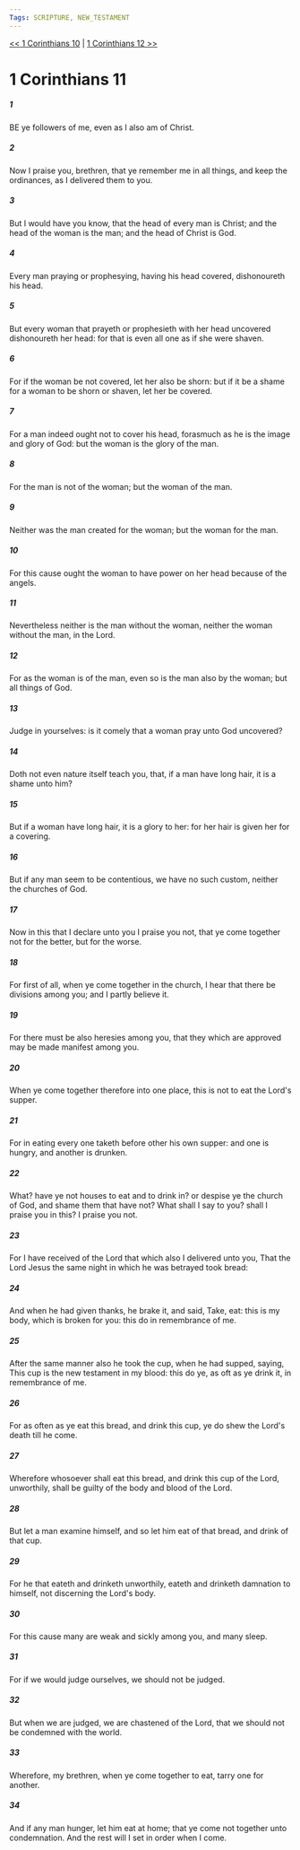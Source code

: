 ```yaml
---
Tags: SCRIPTURE, NEW_TESTAMENT
---
```


[<< 1 Corinthians 10](NEW_TESTAMENT/07_1_Corinthians/1_Corinthians_10.md) | [1 Corinthians 12 >>](NEW_TESTAMENT/07_1_Corinthians/1_Corinthians_12.md)

# 1 Corinthians 11

##### 1
 BE ye followers of me, even as I also am of Christ.
##### 2
 Now I praise you, brethren, that ye remember me in all things, and keep the ordinances, as I delivered them to you.
##### 3
 But I would have you know, that the head of every man is Christ; and the head of the woman is the man; and the head of Christ is God.
##### 4
 Every man praying or prophesying, having his head covered, dishonoureth his head.
##### 5
 But every woman that prayeth or prophesieth with her head uncovered dishonoureth her head: for that is even all one as if she were shaven.
##### 6
 For if the woman be not covered, let her also be shorn: but if it be a shame for a woman to be shorn or shaven, let her be covered.
##### 7
 For a man indeed ought not to cover his head, forasmuch as he is the image and glory of God: but the woman is the glory of the man.
##### 8
 For the man is not of the woman; but the woman of the man.
##### 9
 Neither was the man created for the woman; but the woman for the man.
##### 10
 For this cause ought the woman to have power on her head because of the angels.
##### 11
 Nevertheless neither is the man without the woman, neither the woman without the man, in the Lord.
##### 12
 For as the woman is of the man, even so is the man also by the woman; but all things of God.
##### 13
 Judge in yourselves: is it comely that a woman pray unto God uncovered?
##### 14
 Doth not even nature itself teach you, that, if a man have long hair, it is a shame unto him?
##### 15
 But if a woman have long hair, it is a glory to her: for her hair is given her for a covering.
##### 16
 But if any man seem to be contentious, we have no such custom, neither the churches of God.
##### 17
 Now in this that I declare unto you I praise you not, that ye come together not for the better, but for the worse.
##### 18
 For first of all, when ye come together in the church, I hear that there be divisions among you; and I partly believe it.
##### 19
 For there must be also heresies among you, that they which are approved may be made manifest among you.
##### 20
 When ye come together therefore into one place, this is not to eat the Lord's supper.
##### 21
 For in eating every one taketh before other his own supper: and one is hungry, and another is drunken.
##### 22
 What? have ye not houses to eat and to drink in? or despise ye the church of God, and shame them that have not? What shall I say to you? shall I praise you in this? I praise you not.
##### 23
 For I have received of the Lord that which also I delivered unto you, That the Lord Jesus the same night in which he was betrayed took bread:
##### 24
 And when he had given thanks, he brake it, and said, Take, eat: this is my body, which is broken for you: this do in remembrance of me.
##### 25
 After the same manner also he took the cup, when he had supped, saying, This cup is the new testament in my blood: this do ye, as oft as ye drink it, in remembrance of me.
##### 26
 For as often as ye eat this bread, and drink this cup, ye do shew the Lord's death till he come.
##### 27
 Wherefore whosoever shall eat this bread, and drink this cup of the Lord, unworthily, shall be guilty of the body and blood of the Lord.
##### 28
 But let a man examine himself, and so let him eat of that bread, and drink of that cup.
##### 29
 For he that eateth and drinketh unworthily, eateth and drinketh damnation to himself, not discerning the Lord's body.
##### 30
 For this cause many are weak and sickly among you, and many sleep.
##### 31
 For if we would judge ourselves, we should not be judged.
##### 32
 But when we are judged, we are chastened of the Lord, that we should not be condemned with the world.
##### 33
 Wherefore, my brethren, when ye come together to eat, tarry one for another.
##### 34
 And if any man hunger, let him eat at home; that ye come not together unto condemnation. And the rest will I set in order when I come.
